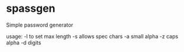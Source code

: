 # spassgen
Simple password generator

usage:
-l to set max length
-s allows spec chars
-a small alpha
-z caps alpha
-d digits
